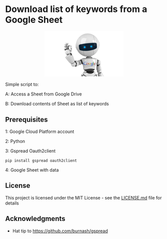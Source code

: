 <style>
.aligncenter {
    text-align: center;
}
</style>
# Download list of keywords from a Google Sheet
<p class="aligncenter">
  <img src="images/google-robot.jpg" width=50% />
</p>

Simple script to:

A: Access a Sheet from Google Drive

B: Download contents of Sheet as list of keywords

## Prerequisites

1: Google Cloud Platform account

2: Python

3: Gspread Oauth2client

```
pip install gspread oauth2client
```

4: Google Sheet with data

## License

This project is licensed under the MIT License - see the [LICENSE.md](https://github.com/eduardogdc/SheetsKeywords/blob/master/LICENSE) file for details

## Acknowledgments

* Hat tip to https://github.com/burnash/gspread
